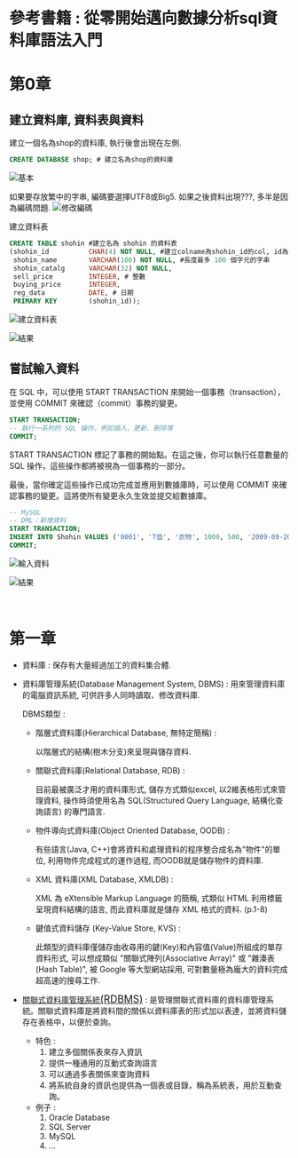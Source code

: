 <!-- markdownlint-disable MD033 -->
<!-- markdownlint-disable MD010 -->

# 參考書籍 : 從零開始邁向數據分析sql資料庫語法入門

# 第0章

## 建立資料庫, 資料表與資料


建立一個名為shop的資料庫, 執行後會出現在左側.

```SQL
CREATE DATABASE shop; # 建立名為shop的資料庫
```

![基本](https://imgur.com/8KZZSDY.jpg)

如果要存放繁中的字串, 編碼要選擇UTF8或Big5. 如果之後資料出現???, 多半是因為編碼問題.
![修改編碼](https://imgur.com/CtiRIWZ.jpg)

建立資料表

```SQL
CREATE TABLE shohin #建立名為 shohin 的資料表
(shohin_id			CHAR(4) NOT NULL, #建立colname為shohin_id的col, id為四碼, 並且沒有NULL
 shohin_name		VARCHAR(100) NOT NULL, #長度最多 100 個字元的字串
 shohin_catalg		VARCHAR(32) NOT NULL,
 sell_price		    INTEGER, # 整數
 buying_price		INTEGER, 
 reg_data			DATE, # 日期
 PRIMARY KEY		(shohin_id));
```

![建立資料表](https://imgur.com/LhOfcyP.png)

![結果](https://imgur.com/NJvyMM3.png)

## 嘗試輸入資料

在 SQL 中，可以使用 START TRANSACTION 來開始一個事務（transaction），並使用 COMMIT 來確認（commit）事務的變更。

```SQL
START TRANSACTION;
-- 執行一系列的 SQL 操作，例如插入、更新、刪除等
COMMIT;
```

START TRANSACTION 標記了事務的開始點。在這之後，你可以執行任意數量的 SQL 操作，這些操作都將被視為一個事務的一部分。

最後，當你確定這些操作已成功完成並應用到數據庫時，可以使用 COMMIT 來確認事務的變更。這將使所有變更永久生效並提交給數據庫。

```SQL
-- MySQL
-- DML：新增資料
START TRANSACTION;
INSERT INTO Shohin VALUES ('0001', 'T侐', '衣物', 1000, 500, '2009-09-20');
COMMIT;
```

![輸入資料](https://imgur.com/YpZhbt4.png)

![結果](https://imgur.com/VjkbbII.png)

<br>

# 第一章

* 資料庫 : 保存有大量經過加工的資料集合體.

* 資料庫管理系統(Database Management System, DBMS) : 用來管理資料庫的電腦資訊系統, 可供許多人同時讀取、修改資料庫.

    DBMS類型 :
  * 階層式資料庫(Hierarchical Database, 無特定簡稱) :

    以階層式的結構(樹木分支)來呈現與儲存資料.

  * 關聯式資料庫(Relational Database, RDB) :

    目前最被廣泛才用的資料庫形式, 儲存方式類似excel, 以2維表格形式來管理資料, 操作時須使用名為 SQL(Structured Query Language, 結構化查詢語言) 的專門語言.

  * 物件導向式資料庫(Object Oriented Database, OODB) :

    有些語言(Java, C++)會將資料和處理資料的程序整合成名為"物件"的單位, 利用物件完成程式的運作過程, 而OODB就是儲存物件的資料庫.

  * XML 資料庫(XML Database, XMLDB) :

    XML 為 eXtensible Markup Language 的簡稱, 式類似 HTML 利用標籤呈現資料結構的語言, 而此資料庫就是儲存 XML 格式的資料. (p.1-8)

  * 鍵值式資料儲存 (Key-Value Store, KVS) :

    此類型的資料庫僅儲存由收尋用的鍵(Key)和內容值(Value)所組成的單存資料形式, 可以想成類似 "關聯式陣列(Associative Array)" 或 "雜湊表(Hash Table)", 被 Google 等大型網站採用, 可對數量極為龐大的資料完成超高速的搜尋工作.


* [關聯式資料庫管理系統<font size = 4>(RDBMS)</font>](https://zh.wikipedia.org/zh-tw/%E9%97%9C%E8%81%AF%E5%BC%8F%E8%B3%87%E6%96%99%E5%BA%AB%E7%AE%A1%E7%90%86%E7%B3%BB%E7%B5%B1) : 是管理關聯式資料庫的資料庫管理系統。關聯式資料庫是將資料間的關係以資料庫表的形式加以表達，並將資料儲存在表格中，以便於查詢。
  * 特色 :
    1. 建立多個關係表來存入資訊
    2. 提供一種通用的互動式查詢語言
    3. 可以通過多表關係來查詢資料
    4. 將系統自身的資訊也提供為一個表或目錄，稱為系統表，用於互動查詢。
  * 例子 :
    1. Oracle Database
    2. SQL Server
    3. MySQL
    4. ...
